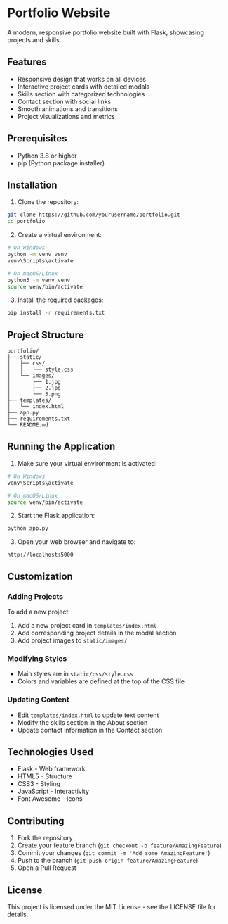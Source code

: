 # Portfolio Website

A modern, responsive portfolio website built with Flask, showcasing projects and skills.

## Features

- Responsive design that works on all devices
- Interactive project cards with detailed modals
- Skills section with categorized technologies
- Contact section with social links
- Smooth animations and transitions
- Project visualizations and metrics

## Prerequisites

- Python 3.8 or higher
- pip (Python package installer)

## Installation

1. Clone the repository:
```bash
git clone https://github.com/yourusername/portfolio.git
cd portfolio
```

2. Create a virtual environment:
```bash
# On Windows
python -m venv venv
venv\Scripts\activate

# On macOS/Linux
python3 -m venv venv
source venv/bin/activate
```

3. Install the required packages:
```bash
pip install -r requirements.txt
```

## Project Structure

```
portfolio/
├── static/
│   ├── css/
│   │   └── style.css
│   └── images/
│       ├── 1.jpg
│       ├── 2.jpg
│       └── 3.png
├── templates/
│   └── index.html
├── app.py
├── requirements.txt
└── README.md
```

## Running the Application

1. Make sure your virtual environment is activated:
```bash
# On Windows
venv\Scripts\activate

# On macOS/Linux
source venv/bin/activate
```

2. Start the Flask application:
```bash
python app.py
```

3. Open your web browser and navigate to:
```
http://localhost:5000
```

## Customization

### Adding Projects
To add a new project:
1. Add a new project card in `templates/index.html`
2. Add corresponding project details in the modal section
3. Add project images to `static/images/`

### Modifying Styles
- Main styles are in `static/css/style.css`
- Colors and variables are defined at the top of the CSS file

### Updating Content
- Edit `templates/index.html` to update text content
- Modify the skills section in the About section
- Update contact information in the Contact section

## Technologies Used

- Flask - Web framework
- HTML5 - Structure
- CSS3 - Styling
- JavaScript - Interactivity
- Font Awesome - Icons

## Contributing

1. Fork the repository
2. Create your feature branch (`git checkout -b feature/AmazingFeature`)
3. Commit your changes (`git commit -m 'Add some AmazingFeature'`)
4. Push to the branch (`git push origin feature/AmazingFeature`)
5. Open a Pull Request

## License

This project is licensed under the MIT License - see the LICENSE file for details.

